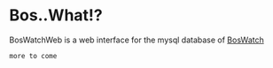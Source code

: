 # Bos..What!?
BosWatchWeb is a web interface for the mysql database of [BosWatch](https://github.com/Schrolli91/BOSWatch)

`more to come`
